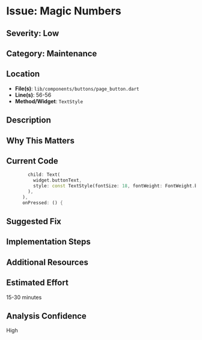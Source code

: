 # Issue: Magic Numbers

## Severity: Low

## Category: Maintenance

## Location
- **File(s)**: `lib/components/buttons/page_button.dart`
- **Line(s)**: 56-56
- **Method/Widget**: `TextStyle`

## Description


## Why This Matters


## Current Code
```dart
        child: Text(
          widget.buttonText,
          style: const TextStyle(fontSize: 18, fontWeight: FontWeight.bold),
        ),
      ),
      onPressed: () {
```

## Suggested Fix


## Implementation Steps


## Additional Resources


## Estimated Effort
15-30 minutes

## Analysis Confidence
High
